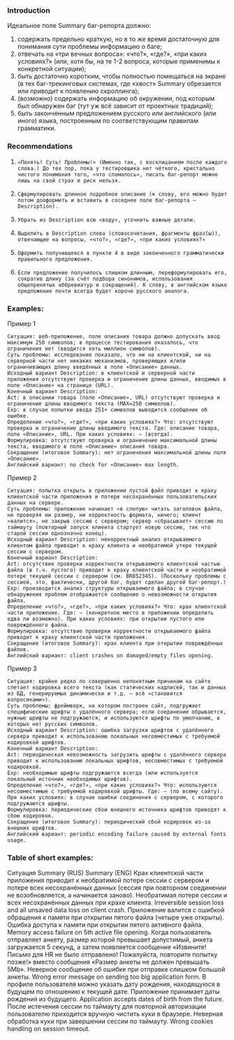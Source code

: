 ### Introduction

Идеальное поле Summary баг-репорта должно:

1.    содержать предельно краткую, но в то же время достаточную для понимания сути проблемы информацию о баге;
2.    отвечать на «три вечных вопроса»: «что?», «где?», «при каких условиях?» (или, хотя бы, на те 1-2 вопроса, которые применимы к конкретной 	ситуации);
3.    быть достаточно коротким, чтобы полностью помещаться на экране (в тех баг-трекинговых системах, где «хвост» Summary обрезается или приводит к появлению скроллинга);
4.    (возможно) содержать информацию об окружении, под которым был обнаружен баг (тут уж всё зависит от проектных традиций);
5.    быть законченным предложением русского или английского (или иного) языка, построенным по соответствующим правилам грамматики.


### Recommendations


1.     «Понять! Суть! Проблемы!» (Именно так, с восклицанием после каждого слова.) До тех пор, пока у тестировщика нет чёткого, кристально чистого понимания того, «что сломалось», писать баг-репорт можно лишь на свой страх и риск нельзя.
2.     Сформулировать длинное подробное описание (к слову, его можно будет потом дооформить и вставить в соседнее поле баг-репорта – Description).
3.     Убрать из Description всю «воду», уточнить важные детали.
4.     Выделить в Description слова (словосочетания, фрагменты фраз(ы)), отвечающие на вопросы, «что?», «где?», «при каких условиях?»
5.     Оформить получившееся в пункте 4 в виде законченного грамматически правильного предложения.
6.     Если предложение получилось слишком длинным, переформулировать его, сократив длину (за счёт подбора синонимов, использования общепринятых аббревиатур и сокращений). К слову, в английском языке предложение почти всегда будет короче русского аналога.


### Examples:

Пример 1

    Ситуация: веб-приложение, поле описания товара должно допускать ввод максимум 250 символов; в процессе тестирования оказалось, что ограничения нет (вводится хоть миллион символов).
    Суть проблемы: исследование показало, что ни на клиентской, ни на серверной части нет никаких механизмов, проверяющих и/или ограничивающих длину введённых в поле «Описание» данных.
    Исходный вариант Description: в клиентской и серверной части приложения отсутствуют проверка и ограничение длины данных, вводимых в поле «Описание» на странице (URL).
    Конечный вариант Description:
    Act: в описании товара (поле «Описание», URL) отсутствуют проверка и ограничение длины вводимого текста (MAX=250 символов).
    Exp: в случае попытки ввода 251+ символов выводится сообщение об ошибке.
    Определение «что?», «где?», «при каких условиях?» Что: отсутствуют проверка и ограничение длины вводимого текста. Где: описание товара, поле «Описание», URL. При каких условиях: — (всегда).
    Формулировка: отсутствуют проверка и ограничение максимальной длины текста, вводимого в поле «Описание» описания товара.
    Сокращение (итоговое Summary): нет ограничения максимальной длины поля «Описание».
    Английский вариант: no check for «Описание» max length.

Пример 2

    Ситуация: попытка открыть в приложении пустой файл приводит к краху клиентской части приложения и потере несохранённых пользовательских данных на сервере.
    Суть проблемы: приложение начинает «в слепую» читать заголовок файла, не проверяя ни размер, ни корректность формата, ничего; клиент «валится», не закрыв сессию с сервером; сервер «сбрасывает» сессию по таймауту (повторный запуск клиента стартует новую сессию, так что старой сессии однозначно конец).
    Исходный вариант Description: некорректный анализ открываемого клиентом файла приводит к краху клиента и необратимой утере текущей сессии с сервером.
    Конечный вариант Description:
    Act: отсутствие проверки корректности открываемого клиентской частью файла (в т.ч. пустого) приводит к краху клиентской части и необратимой потере текущей сессии с сервером (см. BR852345). (Поскольку проблемы с сессией, это, фактически, другой баг, будет сделан другой баг-репорт.)
    Exp: производится анализ структуры открываемого файла; в случае обнаружения проблем отображается сообщение о невозможности открытия файла.
    Определение «что?», «где?», «при каких условиях?» Что: крах клиентской части приложение. Где: — (конкретное место в приложении определить едва ли возможно). При каких условиях: при открытии пустого или повреждённого файла.
    Формулировка: отсутствие проверки корректности открываемого файла приводит к краху клиентской части приложения.
    Сокращение (итоговое Summary): крах клиента при открытии повреждённых файлов.
    Английский вариант: client crashes on damaged/empty files opening.

Пример 3

    Ситуация: крайне редко по совершенно непонятным причинам на сайте слетает кодировка всего текста (как статических надписей, так и данных из БД, генерируемых динамически и т.д. – всё «становится вопросиками»).
    Суть проблемы: фреймворк, на котором построен сайт, подгружает специфические шрифты с удалённого сервера; если соединение обрывается, нужные шрифты не подгружаются, и используются шрифты по умолчанию, в которых нет русских символов.
    Исходный вариант Description: ошибка загрузки шрифтов с удалённого сервера приводит к использованию локальных несовместимых с требуемой кодировкой шрифтов.
    Конечный вариант Description:
    Act: периодическая невозможность загрузить шрифты с удалённого сервера приводит к использованию локальных шрифтов, несовместимых с требуемой кодировкой.
    Exp: необходимые шрифты подгружаются всегда (или используется локальный источник необходимых шрифтов).
    Определение «что?», «где?», «при каких условиях?» Что: используются несовместимые с требуемой кодировкой шрифты. Где: — (по всему сайту). При каких условиях: в случае ошибки соединения с сервером, с которого подгружаются шрифты.
    Формулировка: периодические сбои внешнего источника шрифтов приводят к сбою кодировок.
    Сокращение (итоговое Summary): периодический сбой кодировок из-за внешних шрифтов.
    Английский вариант: periodic encoding failure caused by external fonts usage.

### Table of short examples: 


Ситуация 	Summary (RUS) 	Summary (ENG)
Крах клиентской части приложения приводит к необратимой потере сессии с сервером и потере всех несохранённых данных (сессия при повторном соединении не возобновляется, а начинается заново). 	Необратимая потеря сессии и всех несохранённых данных при крахе клиента. 	Irreversible session loss and all unsaved data loss on client crash.
Приложение валится с ошибкой обращения к памяти при открытии пятого файла (четыре уже открыты). 	Ошибка доступа к памяти при открытии пятого активного файла. 	Memory access failure on 5th active file opening.
Когда пользователь отправляет анкету, размер которой превышает допустимый, анкета загружается 5 секунд, а затем появляется сообщение «Извините! Письмо для HR не было отправлено! Пожалуйста, повторите попытку позже!» вместо сообщения «Размер анкеты не должен превышать 5Mb». 	Неверное сообщение об ошибке при отправке слишком большой анкеты. 	Wrong error message on sending too big application form.
В профиле пользователя можно указать дату рождения, находящуюся в будущем по отношению к текущей дате. 	Приложение принимает даты рождения из будущего. 	Application accepts dates of birth from the future.
После истечения сессии по таймауту для повторной авторизации пользователю приходится вручную чистить куки в браузере. 	Неверная обработка куки при завершении сессии по таймауту. 	Wrong cookies handling on session timeout.


